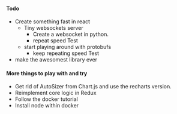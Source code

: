 #### Todo

- Create something fast in react
  - Tiny websockets server
    - Create a websocket in python.
    - repeat speed Test
  - start playing around with protobufs
    - keep repeating speed Test
- make the awesomest library ever

#### More things to play with and try

- Get rid of AutoSizer from Chart.js and use the recharts version.
- Reimplement core logic in Redux
- Follow the docker tutorial
- Install node within docker
